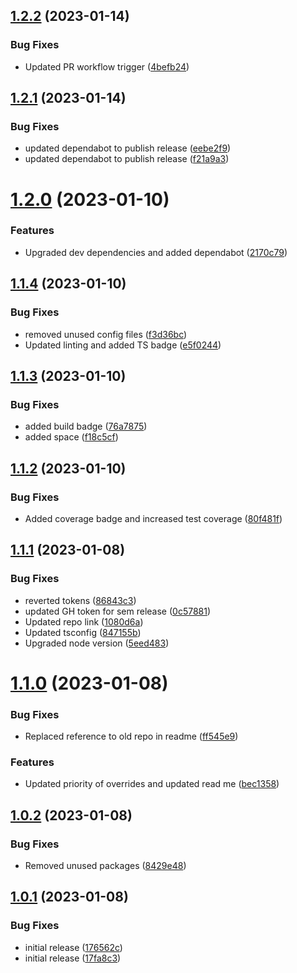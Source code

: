 ## [1.2.2](https://github.com/feijoa-dev/use-feature/compare/v1.2.1...v1.2.2) (2023-01-14)


### Bug Fixes

* Updated PR workflow trigger ([4befb24](https://github.com/feijoa-dev/use-feature/commit/4befb244372bd19b08766f9cafdfa309ae6f9213))

## [1.2.1](https://github.com/feijoa-dev/use-feature/compare/v1.2.0...v1.2.1) (2023-01-14)


### Bug Fixes

* updated dependabot to publish release ([eebe2f9](https://github.com/feijoa-dev/use-feature/commit/eebe2f9ee2df8b2d54051bd719e724e79082491c))
* updated dependabot to publish release ([f21a9a3](https://github.com/feijoa-dev/use-feature/commit/f21a9a3de1cadf796d2943916bb65f0d0b8834df))

# [1.2.0](https://github.com/feijoa-dev/use-feature/compare/v1.1.4...v1.2.0) (2023-01-10)


### Features

* Upgraded dev dependencies and added dependabot ([2170c79](https://github.com/feijoa-dev/use-feature/commit/2170c79ce0506e68b01bd88ed07d404fffb4fa92))

## [1.1.4](https://github.com/feijoa-dev/use-feature/compare/v1.1.3...v1.1.4) (2023-01-10)


### Bug Fixes

* removed unused config files ([f3d36bc](https://github.com/feijoa-dev/use-feature/commit/f3d36bc701ae05f0ab95ec11b4c5a5427f2c3870))
* Updated linting and added TS badge ([e5f0244](https://github.com/feijoa-dev/use-feature/commit/e5f024472017aa315d9116b17c2172879d39c07f))

## [1.1.3](https://github.com/feijoa-dev/use-feature/compare/v1.1.2...v1.1.3) (2023-01-10)


### Bug Fixes

* added build badge ([76a7875](https://github.com/feijoa-dev/use-feature/commit/76a787564db233e335a4966bdc9b4d4591f69960))
* added space ([f18c5cf](https://github.com/feijoa-dev/use-feature/commit/f18c5cf901a95d2bc285fb3c6d2f4030a3fd2ced))

## [1.1.2](https://github.com/feijoa-dev/use-feature/compare/v1.1.1...v1.1.2) (2023-01-10)


### Bug Fixes

* Added coverage badge and increased test coverage ([80f481f](https://github.com/feijoa-dev/use-feature/commit/80f481fa758c8bfe7344c7199e052e117e2ed6de))

## [1.1.1](https://github.com/feijoa-dev/use-feature/compare/v1.1.0...v1.1.1) (2023-01-08)


### Bug Fixes

* reverted tokens ([86843c3](https://github.com/feijoa-dev/use-feature/commit/86843c363f82e11fea0f26377968ef06f81c7be8))
* updated GH token for sem release ([0c57881](https://github.com/feijoa-dev/use-feature/commit/0c57881f8f5bde09f8cc54473a26a1b90170a525))
* Updated repo link ([1080d6a](https://github.com/feijoa-dev/use-feature/commit/1080d6ae599ae0354d54c34a31e49d7944f9394e))
* Updated tsconfig ([847155b](https://github.com/feijoa-dev/use-feature/commit/847155bbc510b867993c754a48de63dba37bc6b9))
* Upgraded node version ([5eed483](https://github.com/feijoa-dev/use-feature/commit/5eed483f67d526d918f0735b66dfc4e6567c91cd))

# [1.1.0](https://github.com/stretch0/use-feature/compare/v1.0.2...v1.1.0) (2023-01-08)


### Bug Fixes

* Replaced reference to old repo in readme ([ff545e9](https://github.com/stretch0/use-feature/commit/ff545e96af683609ac525c0f3a65e59781b2e8e0))


### Features

* Updated priority of overrides and updated read me ([bec1358](https://github.com/stretch0/use-feature/commit/bec13581dbf0d595e9be0a8acc50235848fdf9cf))

## [1.0.2](https://github.com/stretch0/use-feature/compare/v1.0.1...v1.0.2) (2023-01-08)


### Bug Fixes

* Removed unused packages ([8429e48](https://github.com/stretch0/use-feature/commit/8429e483b9f034bc63420fab1ba2ab1d80d8449b))

## [1.0.1](https://github.com/stretch0/use-feature/compare/v1.0.0...v1.0.1) (2023-01-08)


### Bug Fixes

* initial release ([176562c](https://github.com/stretch0/use-feature/commit/176562cb4e8da32921e46a58ecb06061d10d53d7))
* initial release ([17fa8c3](https://github.com/stretch0/use-feature/commit/17fa8c31998cadb7e675746f5d4ce16906c8b50a))
